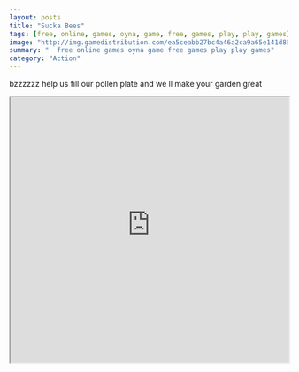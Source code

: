 ```yaml
---
layout: posts
title: "Sucka Bees"
tags: [free, online, games, oyna, game, free, games, play, play, games]
image: "http://img.gamedistribution.com/ea5ceabb27bc4a46a2ca9a65e141d89f.jpg"
summary: "  free online games oyna game free games play play games"
category: "Action"
---
```


bzzzzzz help us fill our pollen plate and we ll make your garden great

<iframe width="100%" height="480px;" src="http://flash.gamedistribution.com?game=ea5ceabb27bc4a46a2ca9a65e141d89f"></iframe>